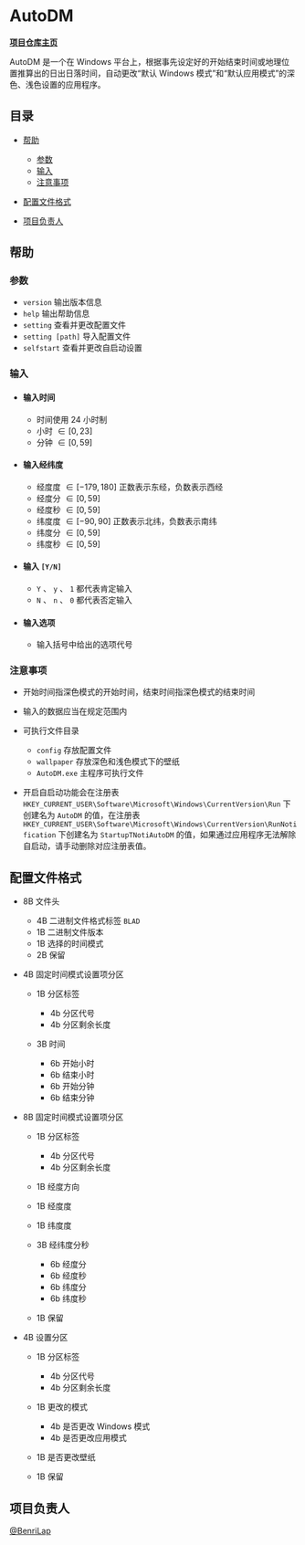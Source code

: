 
# AutoDM

**[项目仓库主页](https://github.com/BenriLap/auto-dm)**

AutoDM 是一个在 Windows 平台上，根据事先设定好的开始结束时间或地理位置推算出的日出日落时间，自动更改“默认 Windows 模式”和“默认应用模式”的深色、浅色设置的应用程序。

## 目录

- [帮助](#帮助)

	- [参数](#参数)
	- [输入](#输入)
	- [注意事项](#注意事项)

- [配置文件格式](#配置文件格式)
- [项目负责人](#项目负责人)

## 帮助

### 参数

- `version` 输出版本信息
- `help` 输出帮助信息
- `setting` 查看并更改配置文件
- `setting [path]` 导入配置文件
- `selfstart` 查看并更改自启动设置

### 输入

- #### 输入时间

	- 时间使用 24 小时制
	- 小时 $\in [0,23]$
	- 分钟 $\in [0,59]$

- #### 输入经纬度

	- 经度度 $\in [-179,180]$ 正数表示东经，负数表示西经
	- 经度分 $\in [0,59]$
	- 经度秒 $\in [0,59]$
	- 纬度度 $\in [-90,90]$ 正数表示北纬，负数表示南纬
	- 纬度分 $\in [0,59]$
	- 纬度秒 $\in [0,59]$

- #### 输入 `[Y/N]`

	- `Y` 、 `y` 、 `1` 都代表肯定输入
	- `N` 、 `n` 、 `0` 都代表否定输入

- #### 输入选项

	- 输入括号中给出的选项代号

### 注意事项

- 开始时间指深色模式的开始时间，结束时间指深色模式的结束时间
- 输入的数据应当在规定范围内
- 可执行文件目录

	- `config` 存放配置文件
	- `wallpaper` 存放深色和浅色模式下的壁纸
	- `AutoDM.exe` 主程序可执行文件

- 开启自启动功能会在注册表 `HKEY_CURRENT_USER\Software\Microsoft\Windows\CurrentVersion\Run` 下创建名为 `AutoDM` 的值，在注册表 `HKEY_CURRENT_USER\Software\Microsoft\Windows\CurrentVersion\RunNotification` 下创建名为 `StartupTNotiAutoDM` 的值，如果通过应用程序无法解除自启动，请手动删除对应注册表值。

## 配置文件格式

- 8B 文件头

	- 4B 二进制文件格式标签 `BLAD`
	- 1B 二进制文件版本
	- 1B 选择的时间模式
	- 2B 保留

- 4B 固定时间模式设置项分区

	- 1B 分区标签

		- 4b 分区代号
		- 4b 分区剩余长度

	- 3B 时间

		- 6b 开始小时
		- 6b 结束小时
		- 6b 开始分钟
		- 6b 结束分钟

- 8B 固定时间模式设置项分区

	- 1B 分区标签

		- 4b 分区代号
		- 4b 分区剩余长度

	- 1B 经度方向
	- 1B 经度度
	- 1B 纬度度
	- 3B 经纬度分秒

		- 6b 经度分
		- 6b 经度秒
		- 6b 纬度分
		- 6b 纬度秒

	- 1B 保留

- 4B 设置分区

	- 1B 分区标签

		- 4b 分区代号
		- 4b 分区剩余长度

	- 1B 更改的模式

		- 4b 是否更改 Windows 模式
		- 4b 是否更改应用模式

	- 1B 是否更改壁纸
	- 1B 保留

## 项目负责人

[@BenriLap](https://github.com/BenriLap)
